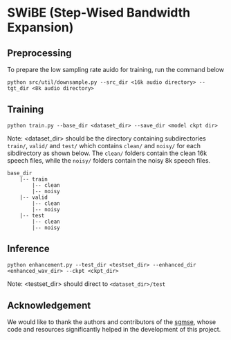 # SWiBE (Step-Wised Bandwidth Expansion)

## Preprocessing
To prepare the low sampling rate auido for training, run  the command below
```
python src/util/downsample.py --src_dir <16k audio directory> --tgt_dir <8k audio directory>
```


## Training
```
python train.py --base_dir <dataset_dir> --save_dir <model ckpt dir>
```
Note: <dataset_dir> should be the directory containing subdirectories `train/`, `valid/` and `test/` which contains `clean/` and `noisy/` for each sibdirectory as shown below. The `clean/` folders contain the clean 16k speech files, while the `noisy/` folders contain the noisy 8k speech files.

```
base_dir
    |-- train
        |-- clean
        |-- noisy
    |-- valid
        |-- clean
        |-- noisy
    |-- test
        |-- clean
        |-- noisy
```

## Inference
```
python enhancement.py --test_dir <testset_dir> --enhanced_dir <enhanced_wav_dir> --ckpt <ckpt_dir>
```
Note: <testset_dir> should direct to `<dataset_dir>/test`

## Acknowledgement
We would like to thank the authors and contributors of the [sgmse](https://github.com/sp-uhh/sgmse), whose code and resources significantly helped in the development of this project.
